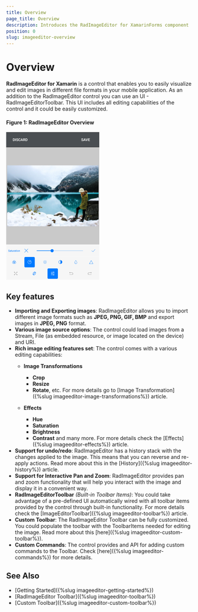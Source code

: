 ```yaml
---
title: Overview
page_title: Overview
description: Introduces the RadImageEditor for XamarinForms component
position: 0
slug: imageeditor-overview
---
```


# Overview #

**RadImageEditor for Xamarin** is a control that enables you to easily visualize and edit images in different file formats in your mobile application. As an addition to the RadImageEditor control you can use an UI - RadImageEditorToolbar. This UI includes all editing capabilities of the control and it could be easily customized.

#### Figure 1: RadImageEditor Overview

![ImageEditor Overview](images/imageeditor-overview.png "ImageEditor Overview")

## Key features

* **Importing and Exporting images**: RadImageEditor allows you to import different image formats such as **JPEG, PNG, GIF, BMP** and export images in **JPEG, PNG** format.
* **Various image source options**: The control could load images from a Stream, File (as embedded resource, or image located on the device) and URI.
* **Rich image editing features set**: The control comes with a various editing capabilities: 
	* **Image Transformations**
		* **Crop**
		* **Resize**
		* **Rotate**, etc. For more details go to [Image Transformation]({%slug imageeditor-image-transformations%}) article.
	
	* **Effects**
		* **Hue**
		* **Saturation**
		* **Brightness**
		* **Contrast** and many more. For more details check the [Effects]({%slug imageeditor-effects%}) article.
* **Support for undo/redo**: RadImageEditor has a history stack with the changes applied to the image. This means that you can reverse and re-apply actions. Read more about this in the [History]({%slug imageeditor-history%}) article.
* **Support for Interactive Pan and Zoom**: RadImageEditor provides pan and zoom functionality that will help you interact with the image and display it in a convenient way.
* **RadImageEditorToolbar** *(Built-in Toolbar Items)*: You could take advantage of a pre-defined UI automatically wired with all toolbar items provided by the control through built-in functionality. For more details check the [ImageEditorToolbar]({%slug imageeditor-toolbar%}) article.
* **Custom Toolbar**: The RadImageEditor Toolbar can be fully customized. You could populate the toolbar with the ToolbarItems needed for editing the image. Read more about this [here]({%slug imageeditor-custom-toolbar%}).
* **Custom Commands**: The control provides and API for adding custom commands to the Toolbar. Check [here]({%slug imageeditor-commands%}) for more details.

## See Also

- [Getting Started]({%slug imageeditor-getting-started%})
- [RadImageEditor Toolbar]({%slug imageeditor-toolbar%})
- [Custom Toolbar]({%slug imageeditor-custom-toolbar%})
